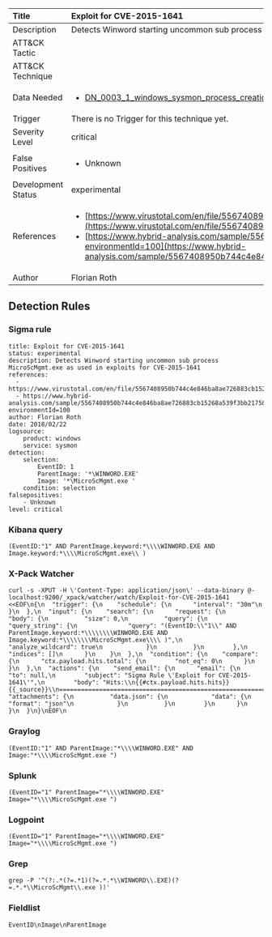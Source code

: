 | Title                | Exploit for CVE-2015-1641                                                                                                                                                 |
|:---------------------|:------------------------------------------------------------------------------------------------------------------------------------------------------------|
| Description          | Detects Winword starting uncommon sub process MicroScMgmt.exe as used in exploits for CVE-2015-1641                                                                                                                                           |
| ATT&amp;CK Tactic    | <ul></ul>  |
| ATT&amp;CK Technique | <ul></ul>                             |
| Data Needed          | <ul><li>[DN_0003_1_windows_sysmon_process_creation](../Data_Needed/DN_0003_1_windows_sysmon_process_creation.md)</li></ul>                                                         |
| Trigger              |  There is no Trigger for this technique yet.  |
| Severity Level       | critical                                                                                                                                                 |
| False Positives      | <ul><li>Unknown</li></ul>                                                                  |
| Development Status   | experimental                                                                                                                                                |
| References           | <ul><li>[https://www.virustotal.com/en/file/5567408950b744c4e846ba8ae726883cb15268a539f3bb21758a466e47021ae8/analysis/](https://www.virustotal.com/en/file/5567408950b744c4e846ba8ae726883cb15268a539f3bb21758a466e47021ae8/analysis/)</li><li>[https://www.hybrid-analysis.com/sample/5567408950b744c4e846ba8ae726883cb15268a539f3bb21758a466e47021ae8?environmentId=100](https://www.hybrid-analysis.com/sample/5567408950b744c4e846ba8ae726883cb15268a539f3bb21758a466e47021ae8?environmentId=100)</li></ul>                                                          |
| Author               | Florian Roth                                                                                                                                                |


## Detection Rules

### Sigma rule

```
title: Exploit for CVE-2015-1641
status: experimental
description: Detects Winword starting uncommon sub process MicroScMgmt.exe as used in exploits for CVE-2015-1641
references:
  - https://www.virustotal.com/en/file/5567408950b744c4e846ba8ae726883cb15268a539f3bb21758a466e47021ae8/analysis/
  - https://www.hybrid-analysis.com/sample/5567408950b744c4e846ba8ae726883cb15268a539f3bb21758a466e47021ae8?environmentId=100
author: Florian Roth
date: 2018/02/22
logsource:
    product: windows
    service: sysmon
detection:
    selection:
        EventID: 1
        ParentImage: '*\WINWORD.EXE'
        Image: '*\MicroScMgmt.exe '
    condition: selection
falsepositives:
    - Unknown
level: critical

```





### Kibana query

```
(EventID:"1" AND ParentImage.keyword:*\\\\WINWORD.EXE AND Image.keyword:*\\\\MicroScMgmt.exe\\ )
```





### X-Pack Watcher

```
curl -s -XPUT -H \'Content-Type: application/json\' --data-binary @- localhost:9200/_xpack/watcher/watch/Exploit-for-CVE-2015-1641 <<EOF\n{\n  "trigger": {\n    "schedule": {\n      "interval": "30m"\n    }\n  },\n  "input": {\n    "search": {\n      "request": {\n        "body": {\n          "size": 0,\n          "query": {\n            "query_string": {\n              "query": "(EventID:\\"1\\" AND ParentImage.keyword:*\\\\\\\\WINWORD.EXE AND Image.keyword:*\\\\\\\\MicroScMgmt.exe\\\\ )",\n              "analyze_wildcard": true\n            }\n          }\n        },\n        "indices": []\n      }\n    }\n  },\n  "condition": {\n    "compare": {\n      "ctx.payload.hits.total": {\n        "not_eq": 0\n      }\n    }\n  },\n  "actions": {\n    "send_email": {\n      "email": {\n        "to": null,\n        "subject": "Sigma Rule \'Exploit for CVE-2015-1641\'",\n        "body": "Hits:\\n{{#ctx.payload.hits.hits}}{{_source}}\\n================================================================================\\n{{/ctx.payload.hits.hits}}",\n        "attachments": {\n          "data.json": {\n            "data": {\n              "format": "json"\n            }\n          }\n        }\n      }\n    }\n  }\n}\nEOF\n
```





### Graylog

```
(EventID:"1" AND ParentImage:"*\\\\WINWORD.EXE" AND Image:"*\\\\MicroScMgmt.exe ")
```





### Splunk

```
(EventID="1" ParentImage="*\\\\WINWORD.EXE" Image="*\\\\MicroScMgmt.exe ")
```





### Logpoint

```
(EventID="1" ParentImage="*\\\\WINWORD.EXE" Image="*\\\\MicroScMgmt.exe ")
```





### Grep

```
grep -P '^(?:.*(?=.*1)(?=.*.*\\WINWORD\\.EXE)(?=.*.*\\MicroScMgmt\\.exe ))'
```





### Fieldlist

```
EventID\nImage\nParentImage
```

